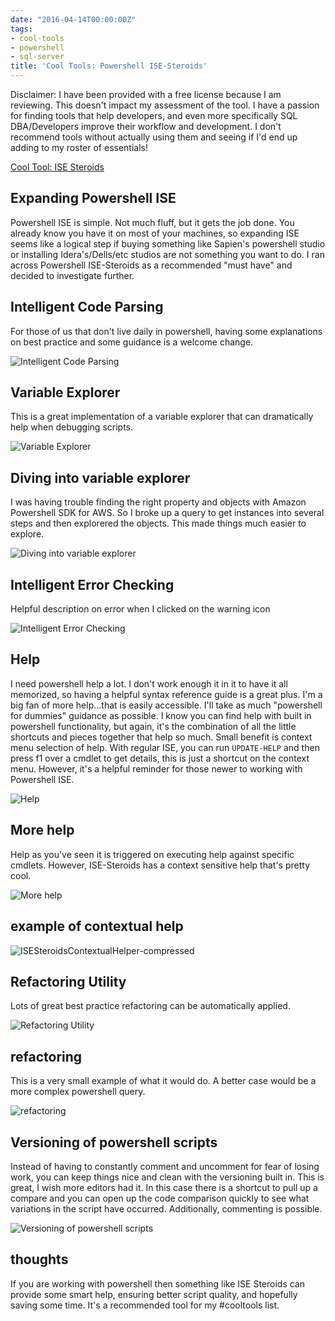 ```yaml
---
date: "2016-04-14T00:00:00Z"
tags:
- cool-tools
- powershell
- sql-server
title: 'Cool Tools: Powershell ISE-Steroids'
---
```


Disclaimer: I have been provided with a free license because I am reviewing. This doesn't impact my assessment of the tool. I have a passion for finding tools that help developers, and even more specifically SQL DBA/Developers improve their workflow and development. I don't recommend tools without actually using them and seeing if I'd end up adding to my roster of essentials!



[Cool Tool: ISE Steroids](http://www.powertheshell.com/isesteroids)

## Expanding Powershell ISE

Powershell ISE is simple. Not much fluff, but it gets the job done. You already know you have it on most of your machines, so expanding ISE seems like a logical step if buying something like Sapien's powershell studio or installing Idera's/Dells/etc studios are not something you want to do. I ran across Powershell ISE-Steroids as a recommended "must have" and decided to investigate further.

## Intelligent Code Parsing

For those of us that don't live daily in powershell, having some explanations on best practice and some guidance is a welcome change.

![Intelligent Code Parsing](/assets/img/intelligent-code-parsing.png)

## Variable Explorer

This is a great implementation of a variable explorer that can dramatically help when debugging scripts.

![Variable Explorer](/assets/img/variable-explorer.png)

## Diving into variable explorer

I was having trouble finding the right property and objects with Amazon Powershell SDK for AWS. So I broke up a query to get instances into several steps and then explorered the objects. This made things much easier to explore.

![Diving into variable explorer ](/assets/img/diving-into-variable-explorer-.png)

## Intelligent Error Checking

Helpful description on error when I clicked on the warning icon

![Intelligent Error Checking](/assets/img/intelligent-error-checking.png)

## Help

I need powershell help a lot. I don't work enough it in it to have it all memorized, so having a helpful syntax reference guide is a great plus.
I'm a big fan of more help...that is easily accessible. I'll take as much "powershell for dummies" guidance as possible. I know you can find help with built in powershell functionality, but again, it's the combination of all the little shortcuts and pieces together that help so much.
Small benefit is context menu selection of help. With regular ISE, you can run `UPDATE-HELP`  and then press f1 over a cmdlet to get details, this is just a shortcut on the context menu. However, it's a helpful reminder for those newer to working with Powershell ISE.

![Help](/assets/img/help.png)

## More help

Help as you've seen it is triggered on executing help against specific cmdlets. However, ISE-Steroids has a context sensitive help that's pretty cool.

![More help](/assets/img/more-help.png)

## example of contextual help

![ISESteroidsContextualHelper-compressed](/assets/img/ISESteroidsContextualHelper-compressed.gif)

## Refactoring Utility

Lots of great best practice refactoring can be automatically applied.

![Refactoring Utility](/assets/img/refactoring-utility.png)

## refactoring

This is a very small example of what it would do. A better case would be a more complex powershell query.

![refactoring](/assets/img/refactoring.png)

## Versioning of powershell scripts

Instead of having to constantly comment and uncomment for fear of losing work, you can keep things nice and clean with the versioning built in. This is great, I wish more editors had it.
In this case there is a shortcut to pull up a compare and you can open up the code comparison quickly to see what variations in the script have occurred. Additionally, commenting is possible.

![Versioning of powershell scripts](/assets/img/versioning-of-powershell-scripts.png)

## thoughts

If you are working with powershell then something like ISE Steroids can provide some smart help, ensuring better script quality, and hopefully saving some time. It's a recommended tool for my #cooltools list.
